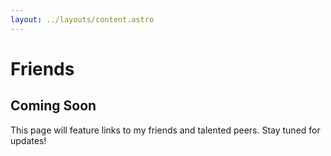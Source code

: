 ```yaml
---
layout: ../layouts/content.astro
---
```


# Friends

## Coming Soon

This page will feature links to my friends and talented peers. Stay tuned for updates!
